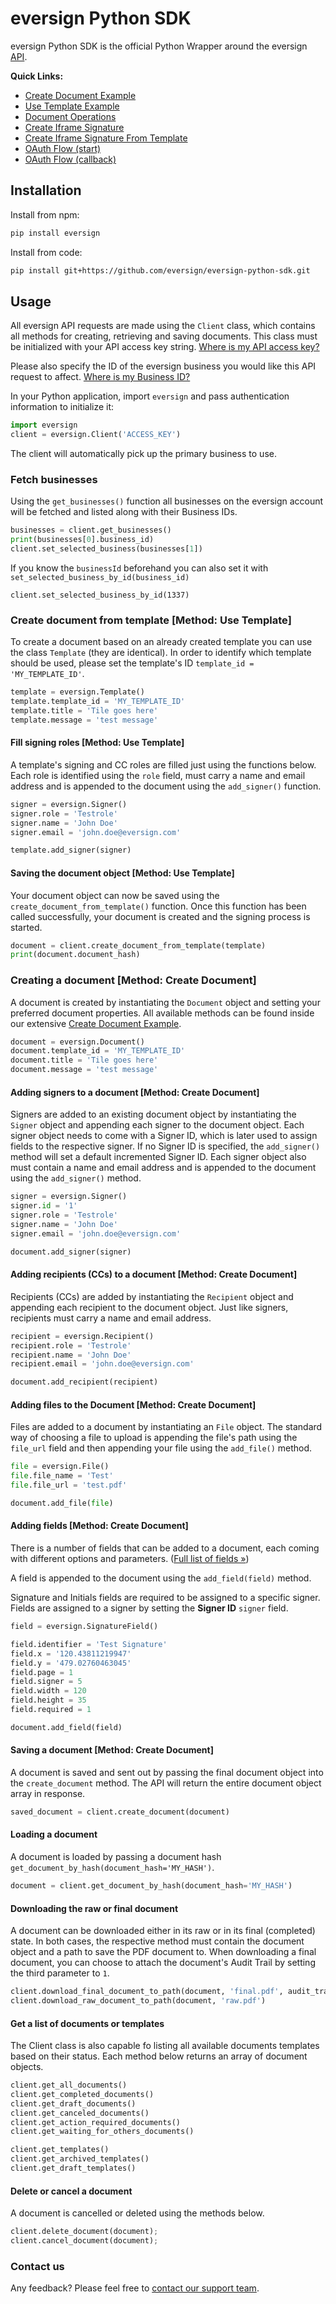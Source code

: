 # eversign Python SDK #

eversign Python SDK is the official Python Wrapper around the eversign [API](https://eversign.com/api/documentation).

**Quick Links:**
  - [Create Document Example](/example/create_document.py)
  - [Use Template Example](/example/create_document_from_template.py)
  - [Document Operations](/example/document_operations.py)
  - [Create Iframe Signature](/example/iframe.py)
  - [Create Iframe Signature From Template](/example/iframe_template.py)
  - [OAuth Flow (start)](/example/oauth.py)
  - [OAuth Flow (callback)](/example/oauth_token.py)


## Installation

Install from npm:
````sh
pip install eversign
````

Install from code:
````sh
pip install git+https://github.com/eversign/eversign-python-sdk.git
````

## Usage

All eversign API requests are made using the `Client` class, which contains all methods for creating, retrieving and saving documents. This class must be initialized with your API access key string. [Where is my API access key?](https://eversign.com/api/documentation/intro#api-access-key)

Please also specify the ID of the eversign business you would like this API request to affect. [Where is my Business ID?](https://eversign.com/api/documentation/intro#business-selection)

In your Python application, import `eversign` and pass authentication information to initialize it:

````python
import eversign
client = eversign.Client('ACCESS_KEY')
````

The client will automatically pick up the primary business to use.

### Fetch businesses
Using the `get_businesses()` function all businesses on the eversign account will be fetched and listed along with their Business IDs.

````python
businesses = client.get_businesses()
print(businesses[0].business_id)
client.set_selected_business(businesses[1])
````

If you know the `businessId` beforehand you can also set it with `set_selected_business_by_id(business_id)`

```
client.set_selected_business_by_id(1337)
```

### Create document from template [Method: Use Template]
To create a document based on an already created template you can use the class `Template` (they are identical). In order to identify which template should be used, please set the template's ID `template_id = 'MY_TEMPLATE_ID'`.

````python
template = eversign.Template()
template.template_id = 'MY_TEMPLATE_ID'
template.title = 'Tile goes here'
template.message = 'test message'
````

#### Fill signing roles [Method: Use Template]
A template's signing and CC roles are filled just using the functions below. Each role is identified using the `role` field, must carry a name and email address and is appended to the document using the `add_signer()` function.

````python
signer = eversign.Signer()
signer.role = 'Testrole'
signer.name = 'John Doe'
signer.email = 'john.doe@eversign.com'

template.add_signer(signer)
````

#### Saving the document object [Method: Use Template]
Your document object can now be saved using the `create_document_from_template()` function. Once this function has been called successfully, your document is created and the signing process is started.

````python
document = client.create_document_from_template(template)
print(document.document_hash)
````

### Creating a document [Method: Create Document]
A document is created by instantiating the `Document` object and setting your preferred document properties. All available methods can be found inside our extensive [Create Document Example](/examples/create_document.js).

````python
document = eversign.Document()
document.template_id = 'MY_TEMPLATE_ID'
document.title = 'Tile goes here'
document.message = 'test message'
````

#### Adding signers to a document [Method: Create Document]
Signers are added to an existing document object by instantiating the `Signer` object and appending each signer to the document object. Each signer object needs to come with a Signer ID, which is later used to assign fields to the respective signer. If no Signer ID is specified, the `add_signer()` method will set a default incremented Signer ID. Each signer object also must contain a name and email address and is appended to the document using the `add_signer()` method.

````python
signer = eversign.Signer()
signer.id = '1'
signer.role = 'Testrole'
signer.name = 'John Doe'
signer.email = 'john.doe@eversign.com'

document.add_signer(signer)
````

#### Adding recipients (CCs) to a document [Method: Create Document]
Recipients (CCs) are added by instantiating the `Recipient` object and appending each recipient to the document object. Just like signers, recipients must carry a name and email address.

````python
recipient = eversign.Recipient()
recipient.role = 'Testrole'
recipient.name = 'John Doe'
recipient.email = 'john.doe@eversign.com'

document.add_recipient(recipient)
````

#### Adding files to the Document [Method: Create Document]
Files are added to a document by instantiating an `File` object. The standard way of choosing a file to upload is appending the file's path using the `file_url` field and then appending your file using the `add_file()` method.

````python
file = eversign.File()
file.file_name = 'Test'
file.file_url = 'test.pdf'

document.add_file(file)
````

#### Adding fields [Method: Create Document]
There is a number of fields that can be added to a document, each coming with different options and parameters. ([Full list of fields »](https://eversign.com/api/documentation/fields))

A field is appended to the document using the `add_field(field)` method.

Signature and Initials fields are required to be assigned to a specific signer. Fields are assigned to a signer by setting the **Signer ID** `signer` field.

````python
field = eversign.SignatureField()

field.identifier = 'Test Signature'
field.x = '120.43811219947'
field.y = '479.02760463045'
field.page = 1
field.signer = 5
field.width = 120
field.height = 35
field.required = 1

document.add_field(field)
````

#### Saving a document [Method: Create Document]
A document is saved and sent out by passing the final document object into the `create_document` method. The API will return the entire document object array in response.

```python
saved_document = client.create_document(document)
```

#### Loading a document

A document is loaded by passing a document hash `get_document_by_hash(document_hash='MY_HASH')`.

```python
document = client.get_document_by_hash(document_hash='MY_HASH')
```

#### Downloading the raw or final document
A document can be downloaded either in its raw or in its final (completed) state. In both cases, the respective method must contain the document object and a path to save the PDF document to. When downloading a final document, you can choose to attach the document's Audit Trail by setting the third parameter to `1`.

```python
client.download_final_document_to_path(document, 'final.pdf', audit_trail=0)
client.download_raw_document_to_path(document, 'raw.pdf')
```

#### Get a list of documents or templates
The Client class is also capable fo listing all available documents templates based on their status. Each method below returns an array of document objects.

```python
client.get_all_documents()
client.get_completed_documents()
client.get_draft_documents()
client.get_canceled_documents()
client.get_action_required_documents()
client.get_waiting_for_others_documents()

client.get_templates()
client.get_archived_templates()
client.get_draft_templates()
```

#### Delete or cancel a document
A document is cancelled or deleted using the methods below.

```python
client.delete_document(document);
client.cancel_document(document);
```


### Contact us
Any feedback? Please feel free to [contact our support team](https://eversign.com/contact).
